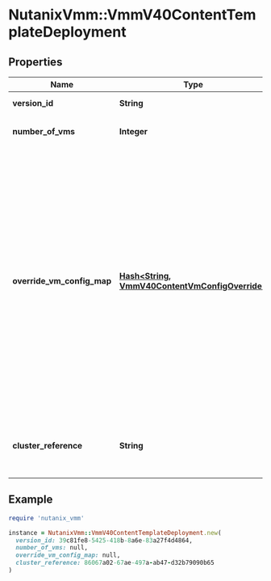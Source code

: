 # NutanixVmm::VmmV40ContentTemplateDeployment

## Properties

| Name | Type | Description | Notes |
| ---- | ---- | ----------- | ----- |
| **version_id** | **String** | The identifier of a version. | [optional] |
| **number_of_vms** | **Integer** | Number of VMs to be deployed. | [default to 1] |
| **override_vm_config_map** | [**Hash&lt;String, VmmV40ContentVmConfigOverride&gt;**](VmmV40ContentVmConfigOverride.md) | The map specifies the VM configuration overrides for each of the specified VM(s) to be created. The overrides can include the created VM Name, configuration and guest customization. For each VM to be created, the map has the index of the VM as the key and the corresponding VM override configurations as the value.  | [optional] |
| **cluster_reference** | **String** | The identifier of the cluster where the VM(s) will be created using a template.  |  |

## Example

```ruby
require 'nutanix_vmm'

instance = NutanixVmm::VmmV40ContentTemplateDeployment.new(
  version_id: 39c81fe8-5425-418b-8a6e-83a27f4d4864,
  number_of_vms: null,
  override_vm_config_map: null,
  cluster_reference: 86067a02-67ae-497a-ab47-d32b79090b65
)
```

